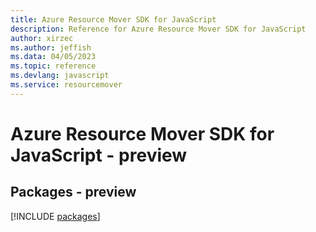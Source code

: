```yaml
---
title: Azure Resource Mover SDK for JavaScript
description: Reference for Azure Resource Mover SDK for JavaScript
author: xirzec
ms.author: jeffish
ms.data: 04/05/2023
ms.topic: reference
ms.devlang: javascript
ms.service: resourcemover
---
```

# Azure Resource Mover SDK for JavaScript - preview
## Packages - preview
[!INCLUDE [packages](resource-mover-index.md)]